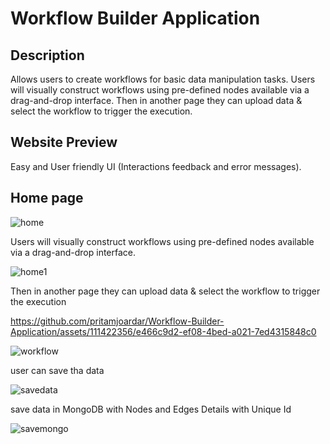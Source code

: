 # Workflow Builder Application

## Description

Allows users to create workflows for basic data manipulation tasks. Users will visually construct workflows using pre-defined nodes available via a drag-and-drop interface.
Then in another page they can upload data & select the workflow to trigger the execution.

## Website Preview

Easy and User friendly UI (Interactions feedback and error messages).

## Home page

![home](https://github.com/pritamjoardar/Workflow-Builder-Application/assets/111422356/e684bf81-0f7e-4dd6-b0bc-25963d9ac764)

Users will visually construct workflows using pre-defined nodes available via a drag-and-drop interface.

![home1](https://github.com/pritamjoardar/Workflow-Builder-Application/assets/111422356/af79e650-e078-4ef2-8962-ccd37d0335f9)

Then in another page they can upload data & select the workflow to trigger the execution

https://github.com/pritamjoardar/Workflow-Builder-Application/assets/111422356/e466c9d2-ef08-4bed-a021-7ed4315848c0

![workflow](https://github.com/pritamjoardar/Workflow-Builder-Application/assets/111422356/27e638ad-7cd9-4612-924a-ef004b0a1c91)

user can save tha data

![savedata](https://github.com/pritamjoardar/Workflow-Builder-Application/assets/111422356/afd41236-7fbf-4316-a32d-61ab53c6b745)

save data in MongoDB with Nodes and Edges Details with Unique Id

![savemongo](https://github.com/pritamjoardar/Workflow-Builder-Application/assets/111422356/29ddbd42-c5ba-4de4-b261-263b122a7fd0)

